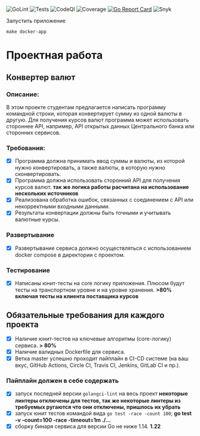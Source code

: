 ![GoLint](https://github.com/kotoproger/exchange/actions/workflows/linter.yml/badge.svg?branch=master) ![Tests](https://github.com/kotoproger/exchange/actions/workflows/tests.yml/badge.svg?branch=master) ![CodeQl](https://github.com/kotoproger/exchange/actions/workflows/github-code-scanning/codeql/badge.svg?branch=master) ![Coverage](https://github.com/kotoproger/exchange/actions/workflows/coverage.yml/badge.svg?branch=master) [![Go Report Card](https://goreportcard.com/badge/github.com/kotoproger/exchange)](https://goreportcard.com/report/github.com/kotoproger/exchange) ![Snyk](https://snyk.io/test/github/kotoproger/exchange/badge.svg)

Запустить приложение
```
make docker-app 
```
# Проектная работа

## Конвертер валют

### Описание: 
В этом проекте студентам предлагается написать программу командной строки, которая конвертирует сумму из одной валюты в другую. Для получения курсов валют программа может использовать стороннее API, например, API открытых данных Центрального банка или сторонних сервисов.

### Требования:
- [x] Программа должна принимать ввод суммы и валюты, из которой нужно конвертировать, а также валюты, в которую нужно сконвертировать. 
- [x] Программа должна использовать сторонний API для получения курсов валют. **так же логика работы расчитана на использование нескольких источников**
- [x] Реализована обработка ошибок, связанных с соединением с API или некорректными входными данными. 
- [x] Результаты конвертации должны быть точными и учитывать валютные курсы. 

### Развертывание
- [x] Развертывание сервиса должно осуществляться с использованием docker compose в директории с проектом.

### Тестирование
- [x] Написаны юнит-тесты на core логику приложения. Плюсом будут тесты на транспортном уровне и на уровне хранения. **>80% включая тесты на клиента поставщика курсов**

## Обязательные требования для каждого проекта
- [x] Наличие юнит-тестов на ключевые алгоритмы (core-логику) сервиса. **> 80%**
- [x] Наличие валидных Dockerfile для сервиса. 
- [x] Ветка master успешно проходит пайплайн в CI-CD системе (на ваш вкус, GitHub Actions, Circle CI, Travis CI, Jenkins, GitLab CI и пр.). 
### Пайплайн должен в себе содержать
- [x] запуск последней версии `golangci-lint` на весь проект **некоторые линтеры отключены для тестов, так же некоторые линтеры из требуемых ругаются что они отключены, пришлось их убрать**
- [x] запуск юнит тестов командой вида `go test -race -count 100`; **go test -v -count=100 -race -timeout=1m ./...**
- [x] сборку бинаря сервиса для версии Go не ниже 1.14. **1.22**
